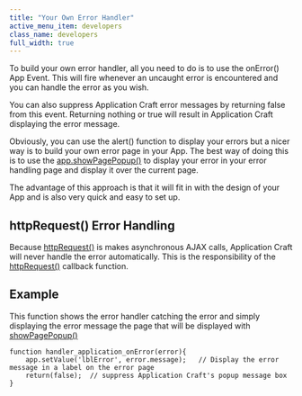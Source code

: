```yaml
---
title: "Your Own Error Handler"
active_menu_item: developers
class_name: developers
full_width: true
---
```



To build your own error handler, all you need to do is to use the onError() App Event. This will fire whenever an uncaught error is encountered and you can handle the error as you wish.

You can also suppress Application Craft error messages by returning false from this event. Returning nothing or true will result in Application Craft displaying the error message.

Obviously, you can use the alert() function to display your errors but a nicer way is to build your own error page in your App. The best way of doing this is to use the [app.showPagePopup()](/developers/documentation/scripting-apis/client-api/page-functions/showpagepopup) to display your error in your error handling page and display it over the current page.

The advantage of this approach is that it will fit in with the design of your App and is also very quick and easy to set up.

## httpRequest() Error Handling

Because [httpRequest()](/developers/documentation/scripting-apis/client-api/soap-restful-ajax-calls/httprequest) is makes asynchronous AJAX calls, Application Craft will never handle the error automatically. This is the responsibility of the [httpRequest()](/developers/documentation/scripting-apis/client-api/soap-restful-ajax-calls/httprequest) callback function.

## Example

This function shows the error handler catching the error and simply displaying the error message the page that will be displayed with [showPagePopup()](/developers/documentation/scripting-apis/client-api/page-functions/showpagepopup)

    function handler_application_onError(error){
        app.setValue('lblError', error.message);   // Display the error message in a label on the error page
        return(false);  // suppress Application Craft's popup message box
    }
   

